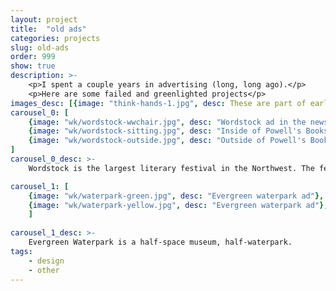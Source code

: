 ```yaml
---
layout: project
title:  "old ads"
categories: projects
slug: old-ads
order: 999
show: true
description: >-
    <p>I spent a couple years in advertising (long, long ago).</p>
    <p>Here are some failed and greenlighted projects</p>
images_desc: [{image: "think-hands-1.jpg", desc: These are part of early idea explorations for advertising the Portland Children's Museum}, {image: "think-hands-2.jpg", desc: ""}]
carousel_0: [
    {image: "wk/wordstock-wwchair.jpg", desc: "Wordstock ad in the newspaper"},
    {image: "wk/wordstock-sitting.jpg", desc: "Inside of Powell's Books in Portland Oregon"},
    {image: "wk/wordstock-outside.jpg", desc: "Outside of Powell's Books in Portland Oregon"},
]
carousel_0_desc: >-
    Wordstock is the largest literary festival in the Northwest. The festival's logo is a red arm chair, and the 2011 theme was "America". 

carousel_1: [    
    {image: "wk/waterpark-green.jpg", desc: "Evergreen waterpark ad"},
    {image: "wk/waterpark-yellow.jpg", desc: "Evergreen waterpark ad"},
    ]
    
carousel_1_desc: >-
    Evergreen Waterpark is a half-space museum, half-waterpark.
tags:
    - design
    - other
---
```



